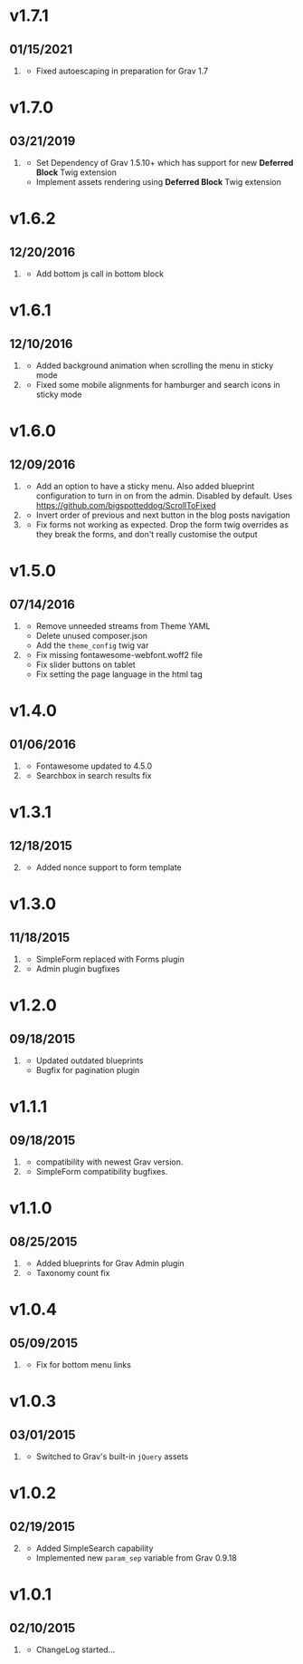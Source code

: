 # v1.7.1
## 01/15/2021

1. [](#improved)
    * Fixed autoescaping in preparation for Grav 1.7

# v1.7.0
## 03/21/2019

1. [](#new)
    * Set Dependency of Grav 1.5.10+ which has support for new **Deferred Block** Twig extension
    * Implement assets rendering using **Deferred Block** Twig extension 
    
# v1.6.2
## 12/20/2016

1. [](#improved)
    * Add bottom js call in bottom block

# v1.6.1
## 12/10/2016

1. [](#improved)
    * Added background animation when scrolling the menu in sticky mode
1. [](#bugfix)
    * Fixed some mobile alignments for hamburger and search icons in sticky mode

# v1.6.0
## 12/09/2016

1. [](#new)
    * Add an option to have a sticky menu. Also added blueprint configuration to turn in on from the admin. Disabled by default. Uses https://github.com/bigspotteddog/ScrollToFixed
1. [](#improved)
    * Invert order of previous and next button in the blog posts navigation
1. [](#bugfix)
    * Fix forms not working as expected. Drop the form twig overrides as they break the forms, and don't really customise the output

# v1.5.0
## 07/14/2016

1. [](#improved)
    * Remove unneeded streams from Theme YAML
    * Delete unused composer.json
    * Add the `theme_config` twig var
1. [](#bugfix)
    * Fix missing fontawesome-webfont.woff2 file
    * Fix slider buttons on tablet
    * Fix setting the page language in the html tag

# v1.4.0
## 01/06/2016

1. [](#improved)
    * Fontawesome updated to 4.5.0
1. [](#bugfix)
    * Searchbox in search results fix

# v1.3.1
## 12/18/2015

2. [](#bugfix)
    * Added nonce support to form template

# v1.3.0
## 11/18/2015

1. [](#new)
    * SimpleForm replaced with Forms plugin
2. [](#bugfix)
    * Admin plugin bugfixes

# v1.2.0
## 09/18/2015

1. [](#bugfix)
    * Updated outdated blueprints
    * Bugfix for pagination plugin

# v1.1.1
## 09/18/2015

1. [](#improved)
    * compatibility with newest Grav version.
1. [](#bugfix)
    * SimpleForm compatibility bugfixes.

# v1.1.0
## 08/25/2015

1. [](#improved)
    * Added blueprints for Grav Admin plugin
1. [](#bugfix)
    * Taxonomy count fix

# v1.0.4
## 05/09/2015

1. [](#improved)
    * Fix for bottom menu links

# v1.0.3
## 03/01/2015

1. [](#improved)
    * Switched to Grav's built-in `jQuery` assets

# v1.0.2
## 02/19/2015

2. [](#improved)
    * Added SimpleSearch capability
    * Implemented new `param_sep` variable from Grav 0.9.18

# v1.0.1
## 02/10/2015

1. [](#new)
    * ChangeLog started...
